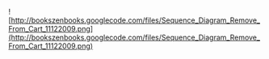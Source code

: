 ![http://bookszenbooks.googlecode.com/files/Sequence_Diagram_Remove_From_Cart_11122009.png](http://bookszenbooks.googlecode.com/files/Sequence_Diagram_Remove_From_Cart_11122009.png)